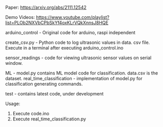 Paper: https://arxiv.org/abs/2111.12542 

Demo Videos: https://www.youtube.com/playlist?list=PLOb2NXVbCPbSkYf4oxKLrVQkXnnsJ8HQE  

arduino_control - Original code for arduino, raspi independent

create_csv.py - Python code to log ultrasonic values in data. csv file. Execute in a terminal after executing arduino_control.ino

sensor_readings - code for viewing ultrasonic sensor values on serial window.

ML - model.py contains ML model code for classification. data.csv is the dataset.
real_time_classification - implementation of model.py for classification generating commands.

test - contains latest code, under development

Usage:
1. Execute code.ino
2. Execute real_time_classification.py
